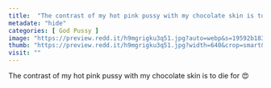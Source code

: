 ```yaml
---
title:  "The contrast of my hot pink pussy with my chocolate skin is to die for 😍"
metadate: "hide"
categories: [ God Pussy ]
image: "https://preview.redd.it/h9mgrigku3q51.jpg?auto=webp&s=19592b1834b951d29925e545032e92758a746b68"
thumb: "https://preview.redd.it/h9mgrigku3q51.jpg?width=640&crop=smart&auto=webp&s=24cbb9c87020447c8c2c910916ac4be6b6bb9f37"
visit: ""
---
```

The contrast of my hot pink pussy with my chocolate skin is to die for 😍
